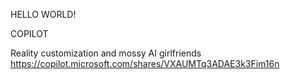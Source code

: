 HELLO WORLD! 







COPILOT

Reality customization and mossy AI girlfriends
https://copilot.microsoft.com/shares/VXAUMTq3ADAE3k3Fim16n





